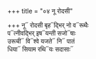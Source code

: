 +++
title = "०४ नू रोदसी"

+++
नू᳓ रोदसी बृह᳓द्भिर् नो व᳓रूथैः  
प᳓त्नीवद्भिर् इष᳓यन्ती सजो᳓षाः  
उरूची᳓ वि᳓श्वे यजते᳓ नि᳓ पातं  
धिया᳓ सियाम रथि᳓यः सदासाः᳓
